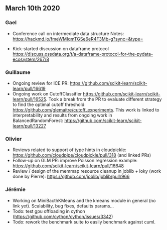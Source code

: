 ## March 10th 2020

### Gael
* Conference call on intermediate data structure
  Notes: https://hackmd.io/fmeWMIqmTGSe6eR4F3Mb-g?sync=&type=

* Kick-started discussion on dataframe protocol https://discuss.ossdata.org/t/a-dataframe-protocol-for-the-pydata-ecosystem/267/8

### Guillaume

* Ongoing review for ICE PR: https://github.com/scikit-learn/scikit-learn/pull/16619
* Ongoing work on CutoffClassifier https://github.com/scikit-learn/scikit-learn/pull/16525. Took a break from the PR to evaluate different strategy to find the optimal cutoff threshold: https://github.com/glemaitre/cutoff_experiments. This work is linked to interpretability and results from ongoing work in BalancedRandomForest: https://github.com/scikit-learn/scikit-learn/pull/13227

### Olivier

* Reviews related to support of type hints in cloudpickle: https://github.com/cloudpipe/cloudpickle/pull/318 (and linked PRs)
* Follow-up on GLM PR: improve Poisson regression example: https://github.com/scikit-learn/scikit-learn/pull/16648
* Review / design of the memmap resource cleanup in joblib + loky (work done by Pierre): https://github.com/joblib/joblib/pull/966

### Jérémie

* Working on MiniBacthKMeans and the kmeans module in general (no link yet). Scalability, bug fixes, defaults params...
* Todo: test gpu offloading in cython (https://github.com/cython/cython/issues/3342)
* Todo: rework the benchmark suite to easily benchmark against cuml.
